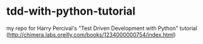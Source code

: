# tdd-with-python-tutorial
my repo for Harry Percival's "Test Driven Development with Python" tutorial (http://chimera.labs.oreilly.com/books/1234000000754/index.html)
